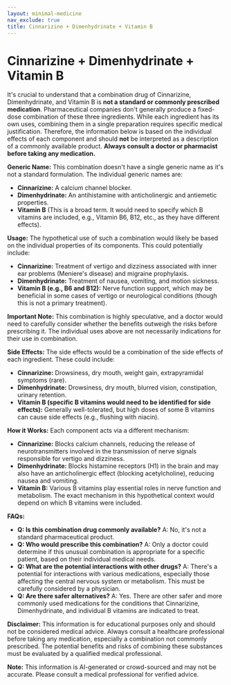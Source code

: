```yaml
---
layout: minimal-medicine
nav_exclude: true
title: Cinnarizine + Dimenhydrinate + Vitamin B
---
```


# Cinnarizine + Dimenhydrinate + Vitamin B

It's crucial to understand that a combination drug of Cinnarizine, Dimenhydrinate, and Vitamin B is **not a standard or commonly prescribed medication**.  Pharmaceutical companies don't generally produce a fixed-dose combination of these three ingredients. While each ingredient has its own uses, combining them in a single preparation requires specific medical justification.  Therefore, the information below is based on the individual effects of each component and should **not** be interpreted as a description of a commonly available product.  **Always consult a doctor or pharmacist before taking any medication.**

**Generic Name:**  This combination doesn't have a single generic name as it's not a standard formulation. The individual generic names are:

* **Cinnarizine:** A calcium channel blocker.
* **Dimenhydrinate:** An antihistamine with anticholinergic and antiemetic properties.
* **Vitamin B** (This is a broad term.  It would need to specify which B vitamins are included, e.g., Vitamin B6, B12, etc., as they have different effects).

**Usage:**  The hypothetical use of such a combination would likely be based on the individual properties of its components.  This could potentially include:

* **Cinnarizine:** Treatment of vertigo and dizziness associated with inner ear problems (Meniere's disease) and migraine prophylaxis.
* **Dimenhydrinate:** Treatment of nausea, vomiting, and motion sickness.
* **Vitamin B (e.g., B6 and B12):**  Nerve function support, which may be beneficial in some cases of vertigo or neurological conditions (though this is not a primary treatment).

**Important Note:** This combination is highly speculative, and a doctor would need to carefully consider whether the benefits outweigh the risks before prescribing it.  The individual uses above are not necessarily indications for their use in combination.

**Side Effects:** The side effects would be a combination of the side effects of each ingredient. These could include:

* **Cinnarizine:** Drowsiness, dry mouth, weight gain, extrapyramidal symptoms (rare).
* **Dimenhydrinate:** Drowsiness, dry mouth, blurred vision, constipation, urinary retention.
* **Vitamin B (specific B vitamins would need to be identified for side effects):** Generally well-tolerated, but high doses of some B vitamins can cause side effects (e.g., flushing with niacin).


**How it Works:** Each component acts via a different mechanism:

* **Cinnarizine:** Blocks calcium channels, reducing the release of neurotransmitters involved in the transmission of nerve signals responsible for vertigo and dizziness.
* **Dimenhydrinate:** Blocks histamine receptors (H1) in the brain and may also have an anticholinergic effect (blocking acetylcholine), reducing nausea and vomiting.
* **Vitamin B:**  Various B vitamins play essential roles in nerve function and metabolism.  The exact mechanism in this hypothetical context would depend on which B vitamins were included.


**FAQs:**

* **Q: Is this combination drug commonly available?** A: No, it's not a standard pharmaceutical product.
* **Q: Who would prescribe this combination?** A: Only a doctor could determine if this unusual combination is appropriate for a specific patient, based on their individual medical needs.
* **Q: What are the potential interactions with other drugs?** A:  There's a potential for interactions with various medications, especially those affecting the central nervous system or metabolism. This must be carefully considered by a physician.
* **Q: Are there safer alternatives?** A:  Yes. There are other safer and more commonly used medications for the conditions that Cinnarizine, Dimenhydrinate, and individual B vitamins are indicated to treat.

**Disclaimer:** This information is for educational purposes only and should not be considered medical advice.  Always consult a healthcare professional before taking any medication, especially a combination not commonly prescribed.  The potential benefits and risks of combining these substances must be evaluated by a qualified medical professional.


**Note:** This information is AI-generated or crowd-sourced and may not be accurate. Please consult a medical professional for verified advice.